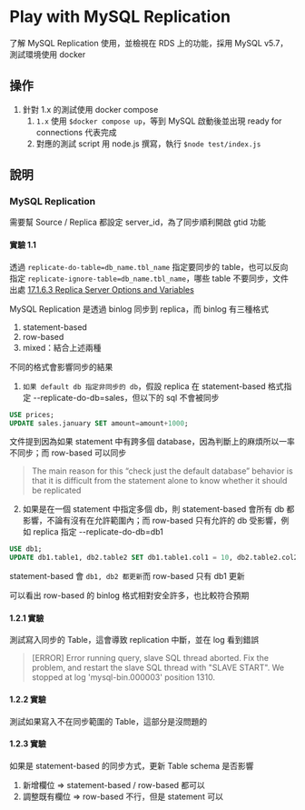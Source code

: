 # Play with MySQL Replication
了解 MySQL Replication 使用，並檢視在 RDS 上的功能，採用 MySQL v5.7，測試環境使用 docker

## 操作
1. 針對 1.x 的測試使用 docker compose
   1. `1.x` 使用 `$docker compose up`，等到 MySQL 啟動後並出現 ready for connections 代表完成
   2. 對應的測試 script 用 node.js 撰寫，執行 `$node test/index.js`

## 說明
### MySQL Replication
需要幫 Source / Replica 都設定 server_id，為了同步順利開啟 gtid 功能

#### 實驗 1.1
透過 `replicate-do-table=db_name.tbl_name` 指定要同步的 table，也可以反向指定 `replicate-ignore-table=db_name.tbl_name`，哪些 table 不要同步，文件出處 [17.1.6.3 Replica Server Options and Variables](https://dev.mysql.com/doc/refman/8.0/en/replication-options-replica.html#option_mysqld_replicate-do-table)

MySQL Replication 是透過 binlog 同步到 replica，而 binlog 有三種格式
1. statement-based
2. row-based
3. mixed：結合上述兩種

不同的格式會影響同步的結果
1. `如果 default db 指定非同步的 db`，假設 replica 在 statement-based 格式指定 --replicate-do-db=sales，但以下的 sql 不會被同步
```sql
USE prices;
UPDATE sales.january SET amount=amount+1000;
```
文件提到因為如果 statement 中有跨多個 database，因為判斷上的麻煩所以一率不同步；而 row-based 可以同步
> The main reason for this “check just the default database” behavior is that it is difficult from the statement alone to know whether it should be replicated

2. 如果是在一個 statement 中指定多個 db，則 statement-based 會所有 db 都影響，不論有沒有在允許範圍內；而 row-based 只有允許的 db 受影響，例如 replica 指定 --replicate-do-db=db1
```sql
USE db1;
UPDATE db1.table1, db2.table2 SET db1.table1.col1 = 10, db2.table2.col2 = 20;
```
statement-based 會 `db1, db2 都更新`而 row-based 只有 db1 更新

可以看出 row-based 的 binlog 格式相對安全許多，也比較符合預期

#### 1.2.1 實驗
測試寫入同步的 Table，這會導致 replication 中斷，並在 log 看到錯誤
> [ERROR] Error running query, slave SQL thread aborted. Fix the problem, and restart the slave SQL thread with "SLAVE START". We stopped at log 'mysql-bin.000003' position 1310.

#### 1.2.2 實驗
測試如果寫入不在同步範圍的 Table，這部分是沒問題的

#### 1.2.3 實驗
如果是 statement-based 的同步方式，更新 Table schema 是否影響
1. 新增欄位 => statement-based / row-based 都可以
2. 調整既有欄位 => row-based 不行，但是 statement 可以